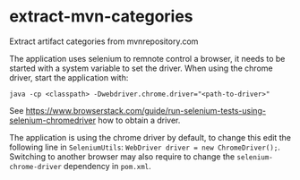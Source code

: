 # extract-mvn-categories
Extract artifact categories from mvnrepository.com

The application uses selenium to remnote control a browser, it needs to be started with a system 
variable to set the driver. When using the chrome driver, start the application with:

`java -cp <classpath> -Dwebdriver.chrome.driver="<path-to-driver>"`

See https://www.browserstack.com/guide/run-selenium-tests-using-selenium-chromedriver how to obtain a driver. 

The application is using the chrome driver by default, to change this edit the following line in `SeleniumUtils`:
`WebDriver driver = new ChromeDriver();`. Switching to another browser may also require to
change the `selenium-chrome-driver` dependency in `pom.xml`. 
